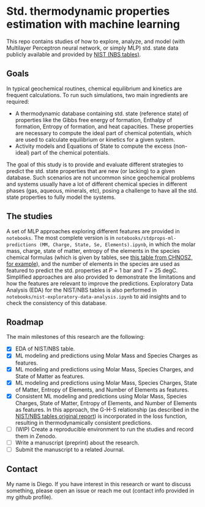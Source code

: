 # Std. thermodynamic properties estimation with machine learning

This repo contains studies of how to explore, analyze, and model (with Multilayer Perceptron neural network, or simply MLP) std. state data publicly available and provided by [NIST (NBS tables)](https://data.nist.gov/od/id/mds2-2124).

## Goals

In typical geochemical routines, chemical equilibrium and kinetics are frequent calculations. To run such simulations, two main ingredients are required:

* A thermodynamic database containing std. state (reference state) of properties like the Gibbs free energy of formation, Enthalpy of formation, Entropy of formation, and heat capacities. These properties are necessary to compute the ideal part of chemical potentials, which are used to calculate equilibrium or kinetics for a given system.
* Activity models and Equations of State to compute the excess (non-ideal) part of the chemical potentials.

The goal of this study is to provide and evaluate different strategies to predict the std. state properties that are new (or lacking) to a given database. Such scenarios are not uncommon since geochemical problems and systems usually have a lot of different chemical species in different phases (gas, aqueous, minerals, etc), posing a challenge to have all the std. state properties to fully model the systems.

## The studies

A set of MLP approaches exploring different features are provided in `notebooks`. The most complete version is in `notebooks/stdprops-ml-predictions (MM, Charge, State, Se, Elements).ipynb`, in which the molar mass, charge, state of matter, entropy of the elements in the species chemical formulas (which is given by tables, see [this table from CHNOSZ, for example](https://github.com/jedick/CHNOSZ/blob/main/inst/extdata/thermo/element.csv)), and the number of elements in the species are used as featured to predict the std. properties at $P = 1$ bar and $T = 25$ degC. Simplified approaches are also provided to demonstrate the limitations and how the features are relevant to improve the predictions. Exploratory Data Analysis (EDA) for the NIST/NBS tables is also performed in `notebooks/nist-exploratory-data-analysis.ipynb` to aid insights and to check the consistency of this database.

## Roadmap

The main milestones of this research are the following:

* [X] EDA of NIST/NBS table.
* [X] ML modeling and predictions using Molar Mass and Species Charges as features.
* [X] ML modeling and predictions using Molar Mass, Species Charges, and State of Matter as features.
* [X] ML modeling and predictions using Molar Mass, Species Charges, State of Matter, Entropy of Elements, and Number of Elements as features.
* [X] Consistent ML modeling and predictions using Molar Mass, Species Charges, State of Matter, Entropy of Elements, and Number of Elements as features. In this approach, the G-H-S relationship (as described in the [NIST/NBS tables original report](https://srd.nist.gov/JPCRD/jpcrdS2Vol11.pdf)) is incorporated in the loss function, resulting in thermodynamically consistent predictions.
* [ ] (WIP) Create a reproducible environment to run the studies and record them in Zenodo.
* [ ] Write a manuscript (preprint) about the research.
* [ ] Submit the manuscript to a related Journal.

## Contact

My name is Diego. If you have interest in this research or want to discuss something, please open an issue or reach me out (contact info provided in my github profile).
